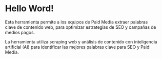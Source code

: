 # Hello Word!

Esta herramienta permite a los equipos de Paid Media extraer palabras clave de contenido web, para optimizar estrategias de SEO y campañas de medios pagos. 

La herramienta utiliza scraping web y análisis de contenido con inteligencia artificial (AI) para identificar las mejores palabras clave para SEO y Paid Media.
